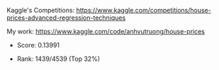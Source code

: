 Kaggle's Competitions: https://www.kaggle.com/competitions/house-prices-advanced-regression-techniques

My work: https://www.kaggle.com/code/anhvutruong/house-prices

* Score: 0.13991

* Rank: 1439/4539 (Top 32%)
